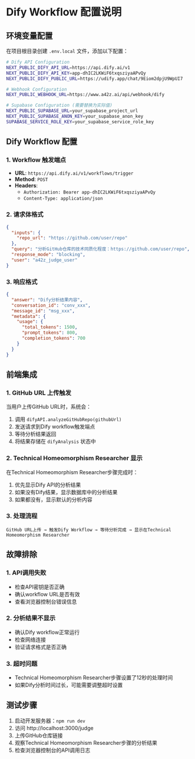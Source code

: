 # Dify Workflow 配置说明

## 环境变量配置

在项目根目录创建 `.env.local` 文件，添加以下配置：

```bash
# Dify API Configuration
NEXT_PUBLIC_DIFY_API_URL=https://api.dify.ai/v1
NEXT_PUBLIC_DIFY_API_KEY=app-dhIC2LKWiF6txqsziyaAPvQy
NEXT_PUBLIC_DIFY_PUBLIC_URL=https://udify.app/chat/9Eiom2dpjU9WpUI7

# Webhook Configuration
NEXT_PUBLIC_WEBHOOK_URL=https://www.a42z.ai/api/webhook/dify

# Supabase Configuration (需要替换为实际值)
NEXT_PUBLIC_SUPABASE_URL=your_supabase_project_url
NEXT_PUBLIC_SUPABASE_ANON_KEY=your_supabase_anon_key
SUPABASE_SERVICE_ROLE_KEY=your_supabase_service_role_key
```

## Dify Workflow 配置

### 1. Workflow 触发端点
- **URL**: `https://api.dify.ai/v1/workflows/trigger`
- **Method**: `POST`
- **Headers**: 
  - `Authorization: Bearer app-dhIC2LKWiF6txqsziyaAPvQy`
  - `Content-Type: application/json`

### 2. 请求体格式
```json
{
  "inputs": {
    "repo_url": "https://github.com/user/repo"
  },
  "query": "分析GitHub仓库的技术同质化程度：https://github.com/user/repo",
  "response_mode": "blocking",
  "user": "a42z_judge_user"
}
```

### 3. 响应格式
```json
{
  "answer": "Dify分析结果内容",
  "conversation_id": "conv_xxx",
  "message_id": "msg_xxx",
  "metadata": {
    "usage": {
      "total_tokens": 1500,
      "prompt_tokens": 800,
      "completion_tokens": 700
    }
  }
}
```

## 前端集成

### 1. GitHub URL 上传触发
当用户上传GitHub URL时，系统会：
1. 调用 `difyAPI.analyzeGitHubRepo(githubUrl)`
2. 发送请求到Dify workflow触发端点
3. 等待分析结果返回
4. 将结果存储在 `difyAnalysis` 状态中

### 2. Technical Homeomorphism Researcher 显示
在Technical Homeomorphism Researcher步骤完成时：
1. 优先显示Dify API的分析结果
2. 如果没有Dify结果，显示数据库中的分析结果
3. 如果都没有，显示默认的分析内容

### 3. 处理流程
```
GitHub URL上传 → 触发Dify Workflow → 等待分析完成 → 显示在Technical Homeomorphism Researcher
```

## 故障排除

### 1. API调用失败
- 检查API密钥是否正确
- 确认workflow URL是否有效
- 查看浏览器控制台错误信息

### 2. 分析结果不显示
- 确认Dify workflow正常运行
- 检查网络连接
- 验证请求格式是否正确

### 3. 超时问题
- Technical Homeomorphism Researcher步骤设置了12秒的处理时间
- 如果Dify分析时间过长，可能需要调整超时设置

## 测试步骤

1. 启动开发服务器：`npm run dev`
2. 访问 http://localhost:3000/judge
3. 上传GitHub仓库链接
4. 观察Technical Homeomorphism Researcher步骤的分析结果
5. 检查浏览器控制台的API调用日志 